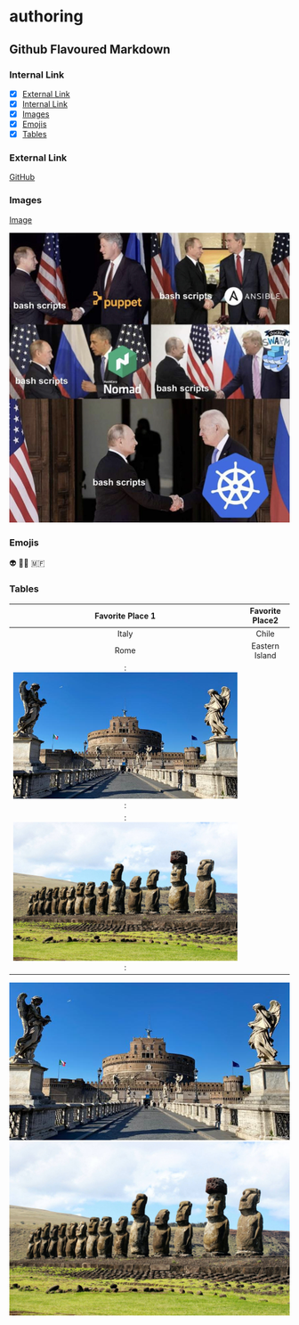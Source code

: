 # authoring
## Github Flavoured Markdown

### Internal Link
- [x] [External Link](#External-Link)
- [x] [Internal Link](#Internal-Link)
- [x] [Images](#Images)
- [x] [Emojis](#Emojis)
- [x] [Tables](#Tables)

### External Link 
[GitHub](https://help.github.com/en)

### Images
[Image](./Folder/Images/IMG_0402.jpg) 

![Image](./Folder/Images/IMG_0402.jpg) 

 ### Emojis
 👽
 🧑‍🎨
 🇲🇫
 
### Tables 
|Favorite Place 1|Favorite Place2|
|:---:|:---:|
|Italy |Chile|
|Rome|Eastern Island|
|:![Image](./Folder/Images/rome.jpg):|
|:![Image](./Folder/Images/easter-island.jpg):|

![Image](./Folder/Images/rome.jpg)
![Image](./Folder/Images/easter-island.jpg)  

 
 
